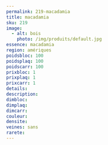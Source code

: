 ```yaml
---
permalink: 219-macadamia
title: macadamia 
sku: 219
image: 
  - alt: bois
    photo: /img/produits/default.jpg
essence: macadamia
region: amériques
poidsbloc: 100
poidsplaq: 100
poidscarr: 100
prixbloc: 1
prixplaq: 1
prixcarr: 1
details: 
description: 
dimbloc: 
dimplaq: 
dimcarr: 
couleur: 
densite: 
veines: sans
rarete: 
---
```

